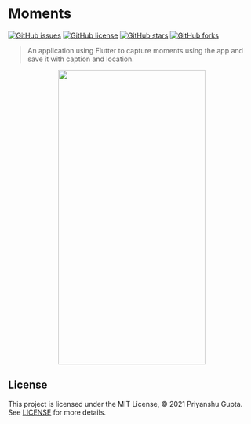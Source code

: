 # Moments

[![GitHub issues](https://img.shields.io/github/issues/guptapriyanshu7/Moments?style=for-the-badge)](https://github.com/guptapriyanshu7/Moments/issues)
[![GitHub license](https://img.shields.io/github/license/guptapriyanshu7/Moments?style=for-the-badge)](https://github.com/guptapriyanshu7/Moments/blob/main/LICENSE)
[![GitHub stars](https://img.shields.io/github/stars/guptapriyanshu7/Moments?style=for-the-badge)](https://github.com/guptapriyanshu7/Moments/stargazers)
[![GitHub forks](https://img.shields.io/github/forks/guptapriyanshu7/Moments?style=for-the-badge)](https://github.com/guptapriyanshu7/Moments/network)

> An application using Flutter to capture moments using the app and save it with caption and location.

<div align="center">
<img  src="https://user-images.githubusercontent.com/60141300/135656524-195a0272-09d7-4654-8255-0e4c92947278.gif" width="300" height="600" />
</div>

## License

This project is licensed under the MIT License, © 2021 Priyanshu Gupta. See [LICENSE](https://github.com/guptapriyanshu7/Moments/blob/main/LICENSE) for more details.
